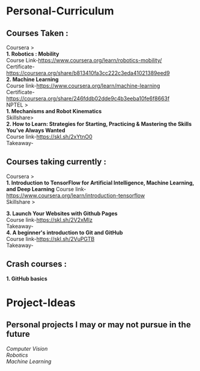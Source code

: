 # Personal-Curriculum

## Courses Taken :   
Coursera >  
**1. Robotics : Mobility**   
Course Link-https://www.coursera.org/learn/robotics-mobility/  
Certificate-https://coursera.org/share/b813410fa3cc222c3eda41021389eed9  
**2. Machine Learning**   
Course link-https://www.coursera.org/learn/machine-learning  
Certificate-https://coursera.org/share/246fddb02dde9c4b3eeba10fe6f8663f  
NPTEL >  
**1. Mechanisms and Robot Kinematics**  
Skillshare>  
**2. How to Learn: Strategies for Starting, Practicing & Mastering the Skills You’ve Always Wanted**  
Course link-https://skl.sh/2xYtnO0  
Takeaway-  
## Courses taking currently :
Coursera >  
**1. Introduction to TensorFlow for Artificial Intelligence, Machine Learning, and Deep Learning**
Course link-https://www.coursera.org/learn/introduction-tensorflow  
Skillshare >  

**3. Launch Your Websites with Github Pages**  
Course link-https://skl.sh/2V2xMIz  
Takeaway-   
**4. A beginner's introduction to Git and GitHub**   
Course link-https://skl.sh/2VuPGTB  
Takeaway-   

## Crash courses :
**1. GitHub basics**  

# Project-Ideas  
## Personal projects I may or may not pursue in the future  
*Computer Vision*  
*Robotics*  
*Machine Learning*   
